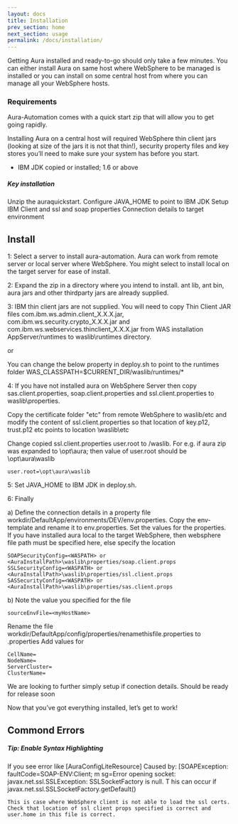 ```yaml
---
layout: docs
title: Installation
prev_section: home
next_section: usage
permalink: /docs/installation/
---
```


Getting Aura installed and ready-to-go should only take a few minutes. You can either install Aura on same host where WebSphere 
to be managed is installed or you can install on some central host from where you can manage all your WebSphere hosts.

### Requirements
Aura-Automation comes with a quick start zip that will allow you to get going rapidly. 

Installing Aura on a central host will required WebSphere thin client jars (looking at size of the jars it is not that thin!), security property files and 
key stores
you’ll need to make sure your system has before you start.

- IBM JDK copied or installed; 1.6 or above

<div class="note info">
  <h5>Key installation</h5>
  <p>
	Unzip the auraquickstart.
	Configure JAVA_HOME to point to IBM JDK
	Setup IBM Client and ssl and soap properties
	Connection details to target environment
  </p>
</div>

## Install 

1: Select a server to install aura-automation. Aura can work from remote server or local server where WebSphere. You might select to install local on the target server for ease of install.

2: Expand the zip in a directory where you intend to install. ant lib, ant bin, aura jars and other thirdparty jars are already supplied.

3: IBM thin client jars are not supplied. You will need to copy Thin Client JAR files com.ibm.ws.admin.client_X.X.X.jar, com.ibm.ws.security.crypto_X.X.X.jar and com.ibm.ws.webservices.thinclient_X.X.X.jar from WAS installation AppServer/runtimes to waslib\runtimes directory. 

or

You can change the below property in deploy.sh to point to the runtimes folder 
WAS_CLASSPATH=$CURRENT_DIR/waslib/runtimes/*

4: If you have not installed aura on WebSphere Server then copy sas.client.properties, soap.client.properties and ssl.client.properties to waslib\properties.

Copy the certificate folder "etc" from remote WebSphere to waslib/etc and modify the content of ssl.client.properties so that location of key.p12, trust.p12 etc points to location <aurainstall>\waslib\etc

Change copied ssl.client.properties user.root to <root of aura install>/waslib. For e.g. if aura zip was expanded to \opt\aura; then value of user.root should be \opt\aura\waslib

```
user.root=\opt\aura\waslib
```

5: Set JAVA_HOME to IBM JDK in deploy.sh. 

6: Finally 

a) Define the connection details in a property file workdir/DefaultApp/environments/DEV/env.properties. Copy the env-template and rename it to env.properties. Set the values for the properties. 
If you have installed aura local to the target WebSphere, then websphere file path must be specified here, else specify the location 

```
SOAPSecurityConfig=<WASPATH> or <AuraInstallPath>\waslib\properties/soap.client.props
SSLSecurityConfig=<WASPATH> or <AuraInstallPath>\waslib\properties/ssl.client.props
SASSecurityConfig=<WASPATH> or <AuraInstallPath>\waslib\properties/sas.client.props
```

b) Note the value you specified for the file
```
sourceEnvFile=<myHostName>
```
Rename the file workdir/DefaultApp/config/properties/renamethisfile.properties to <myHostName>.properties
Add values for 
```
CellName=
NodeName=
ServerCluster=
ClusterName=
```

We are looking to further simply setup if conection details. Should be ready for release soon

Now that you’ve got everything installed, let’s get to work!

## Commond Errors

<div class="note">
  <h5>Tip: Enable Syntax Highlighting</h5>
  <p>
	If you see error like
	[AuraConfigLiteResource] Caused by: [SOAPException: faultCode=SOAP-ENV:Client; m
	sg=Error opening socket: javax.net.ssl.SSLException: SSLSocketFactory is null. T
	his can occur if javax.net.ssl.SSLSocketFactory.getDefault() 

	This is case where WebSphere client is not able to load the ssl certs. Check that location of ssl client props specified is correct and user.home in this file is correct. 
  </p>
</div>


